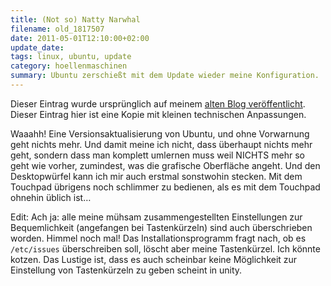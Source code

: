 ```yaml
---
title: (Not so) Natty Narwhal
filename: old_1817507
date: 2011-05-01T12:10:00+02:00
update_date:
tags: linux, ubuntu, update
category: hoellenmaschinen
summary: Ubuntu zerschießt mit dem Update wieder meine Konfiguration.
---
```

Dieser Eintrag wurde ursprünglich auf meinem [alten Blog veröffentlicht](https://stu.blogger.de/stories/1817507/). Dieser Eintrag hier ist eine Kopie mit kleinen technischen Anpassungen.

Waaahh! Eine Versionsaktualisierung von Ubuntu, und ohne Vorwarnung geht nichts mehr. Und damit meine ich nicht, dass überhaupt nichts mehr geht, sondern dass man komplett umlernen muss weil NICHTS mehr so geht wie vorher, zumindest, was die grafische Oberfläche angeht. Und den Desktopwürfel kann ich mir auch erstmal sonstwohin stecken. Mit dem Touchpad übrigens noch schlimmer zu bedienen, als es mit dem Touchpad ohnehin üblich ist…

Edit: Ach ja: alle meine mühsam zusammengestellten Einstellungen zur Bequemlichkeit (angefangen bei Tastenkürzeln) sind auch überschrieben worden. Himmel noch mal! Das Installationsprogramm fragt nach, ob es `/etc/issues` überschreiben soll, löscht aber meine Tastenkürzel. Ich könnte kotzen. Das Lustige ist, dass es auch scheinbar keine Möglichkeit zur Einstellung von Tastenkürzeln zu geben scheint in unity.
